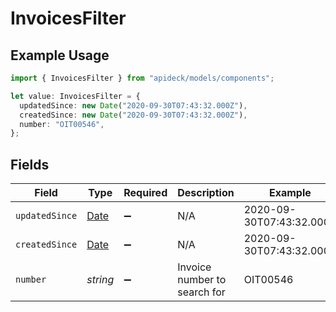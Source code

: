 # InvoicesFilter

## Example Usage

```typescript
import { InvoicesFilter } from "apideck/models/components";

let value: InvoicesFilter = {
  updatedSince: new Date("2020-09-30T07:43:32.000Z"),
  createdSince: new Date("2020-09-30T07:43:32.000Z"),
  number: "OIT00546",
};
```

## Fields

| Field                                                                                         | Type                                                                                          | Required                                                                                      | Description                                                                                   | Example                                                                                       |
| --------------------------------------------------------------------------------------------- | --------------------------------------------------------------------------------------------- | --------------------------------------------------------------------------------------------- | --------------------------------------------------------------------------------------------- | --------------------------------------------------------------------------------------------- |
| `updatedSince`                                                                                | [Date](https://developer.mozilla.org/en-US/docs/Web/JavaScript/Reference/Global_Objects/Date) | :heavy_minus_sign:                                                                            | N/A                                                                                           | 2020-09-30T07:43:32.000Z                                                                      |
| `createdSince`                                                                                | [Date](https://developer.mozilla.org/en-US/docs/Web/JavaScript/Reference/Global_Objects/Date) | :heavy_minus_sign:                                                                            | N/A                                                                                           | 2020-09-30T07:43:32.000Z                                                                      |
| `number`                                                                                      | *string*                                                                                      | :heavy_minus_sign:                                                                            | Invoice number to search for                                                                  | OIT00546                                                                                      |